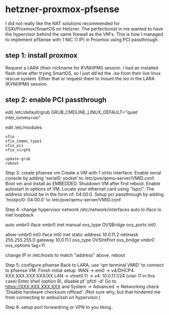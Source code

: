 # hetzner-proxmox-pfsense

I did not really like the NAT solutions recommended for ESXi/Proxmox/SmartOS on Hetzner.
The perfectionist in me wanted to have the hypervisor behind the same firewall as the VM's.
This is how I managed to implement pfSense with 1 NIC (1 IP) in Proxmox using PCI passthrough.

## step 1: install proxmox
Request a LARA (their nickname for KVM/IPMI) session.
I had an installed flash drive after trying SmartOS, so I just dd'ed the .iso from their live linux rescue system.
Either that or request them to mount the iso in the LARA (KVM/IPMI) session.

## step 2: enable PCI passthrough
edit /etc/default/grub
GRUB_CMDLINE_LINUX_DEFAULT="quiet intel_iommu=on"

edit /etc/modules
```
vfio
vfio_iommu_type1
vfio_pci
vfio_virqfd
```
```
update-grub
reboot
```
Step 3: create pfsense vm
Create a VM with 1 virtio interface.
Enable serial console by adding 'serial0: socket' to /etc/pve/qemu-server/VMID.conf.
Boot vm and install as EMBEDDED.
Shutdown VM after first reboot.
Enable autostart in options of VM.
Locate your ethernet card using "lspci". The address should be in the form of: 04:00.0.
Setup pci passthrough by adding 'hostpci0: 04:00.0' to /etc/pve/qemu-server/VMID.conf

Step 4: change hypervisor network
/etc/network/interfaces
auto lo
iface lo inet loopback

auto vmbr0
iface vmbr0 inet manual
        ovs_type OVSBridge
        ovs_ports int0

allow-vmbr0 int0
iface int0 inet static
        address  10.0.11.2
        netmask  255.255.255.0
        gateway  10.0.11.1
        ovs_type OVSIntPort
        ovs_bridge vmbr0
        ovs_options tag=11

change IP in /etc/hosts to match "address" above.
reboot

Step 5: configure pfsense
Back to LARA, use 'qm terminal VMID' to connect to pfsense VM.
Finish initial setup.
WAN -> em0 -> v4/DHCP4: XXX.XXX.XXX.XXX/XX
LAN -> vtnet0.11 -> v4: 10.0.11.1/24 (vlan 11 in this case)
Enter shell (option 8), disable pf 'pfctl -d'
Go to https://XXX.XXX.XXX.XXX and System -> Advanced -> Networking
check 'Disable hardware checksum offload'. (Not sure why, but that hindered me from connecting to webui/ssh on hypervisor.)

Step 6: setup port forwardring or VPN to you liking..
